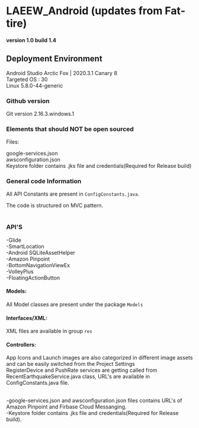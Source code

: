 # LAEEW_Android (updates from Fat-tire)

#### version 1.0 build 1.4
## Deployment Environment

Android Studio Arctic Fox | 2020.3.1 Canary 8 <br />
Targeted OS : 30 <br />
Linux 5.8.0-44-generic <br />

### Github version
Git version 2.16.3.windows.1

### Elements that should NOT be open sourced
Files:<br />

google-services.json <br />
awsconfiguration.json <br />
Keystore folder contains .jks file and credentials(Required for Release build)<br />

### General code Information

All API Constants are present in `ConfigConstants.java`.
<br />

The code is structured on MVC pattern. <br /><br />

### API'S
-Glide<br />
-SmartLocation<br />
-Android SQLiteAssetHelper<br />
-Amazon Pinpoint<br />
-BottomNavigationViewEx<br />
-VolleyPlus<br />
-FloatingActionButton<br />

#### Models: 
All Model classes are present under the package `Models` <br />
#### Interfaces/XML: 
XML files are available in group `res`

#### Controllers: 
App Icons and Launch images are also categorized in different image assets and can be easily switched from the Project Settings <br />
RegisterDevice and PushRate services are getting called from RecentEarthquakeService.java class, URL's are available in ConfigConstants.java file.<br /> <br />

-google-services.json and awsconfiguration.json files contains URL's of Amazon Pinpoint and Firbase Cloud Messanging.<br />
-Keystore folder contains .jks file and credentials(Required for Release build).<br />
<br /><br />
